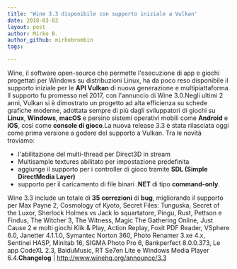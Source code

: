 ```yaml
---
title: 'Wine 3.3 disponibile con supporto iniziale a Vulkan'
date: 2018-03-03
layout: post
author: Mirko B.
author_github: mirkobrombin
tags:

---
```

Wine, il software  open-source che permette l'esecuzione di app e giochi progettati per Windows su distribuzioni Linux, ha da poco reso disponibile il supporto iniziale per le <strong>API Vulkan</strong> di nuova generazione e multipiattaforma. Il supporto fu promesso nel 2017, con l'annuncio di Wine 3.0.Negli ultimi 2 anni, Vulkan si è dimostrato un progetto ad alta efficienza su schede grafiche moderne, adottata sempre di più dagli sviluppatori di giochi su <strong>Linux</strong>, <strong>Windows</strong>, <strong>macOS</strong> e persino sistemi operativi mobili come <strong>Android</strong> e <strong>iOS</strong>, così come <strong>console di gioco</strong>.La nuova release 3.3 è stata rilasciata oggi come prima versione a godere del supporto a Vulkan. Tra le novitá troviamo:<ul>    <li>l'abilitazione del multi-thread per Direct3D in stream</li>    <li>Multisample textures abilitato per impostazione predefinita</li>    <li>aggiunge il supporto per i controller di gioco tramite <strong>SDL (Simple DirectMedia Layer)</strong></li>    <li>supporto per il caricamento di file binari .<strong>NET</strong> di tipo <strong>command-only</strong>.</li></ul>Wine 3.3 include un totale di <strong>35</strong> <strong>correzioni</strong> di <strong>bug</strong>, migliorando il supporto per Max Payne 2, Cosmology of Kyoto, Secret Files: Tunguska, Secret of the Luxor, Sherlock Holmes vs Jack lo squartatore, Pingu, Rust, Pettson e Findus, The Witcher 3, The Witness, Magic The Gathering Online, Just Cause 2 e molti giochi Klik &amp; Play, Action Replay, Foxit PDF Reader, VSphere 6.0, Janetter 4.1.1.0, Symantec Norton 360, Photo Renamer 3.xe 4.x, Sentinel HASP, Minitab 16, SIGMA Photo Pro 6, Bankperfect 8.0.0.373, Le app CodeXL 2.3, BaiduMusic, RT Se7en Lite e Windows Media Player 6.4.<strong>Changelog</strong> | <a href="http://www.winehq.org/announce/3.3">http://www.winehq.org/announce/3.3</a>